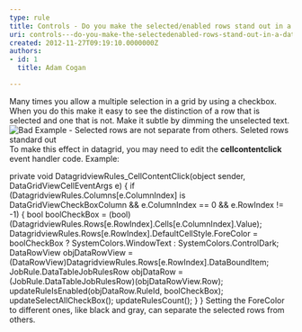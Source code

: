 ```yaml
---
type: rule
title: Controls - Do you make the selected/enabled rows stand out in a datagrid?
uri: controls---do-you-make-the-selectedenabled-rows-stand-out-in-a-datagrid
created: 2012-11-27T09:19:10.0000000Z
authors:
- id: 1
  title: Adam Cogan

---
```


Many times you allow a multiple selection in a grid by using a checkbox. When you do this make it easy to see the distinction of a row that is selected and one that is not. Make it subtle by dimming the unselected text.
  ![ Bad Example - Selected rows are not separate from others. ![Seleted rows standard out](../assets/Interface_Selected_Rows_Good.JPG) ](../assets/Interface_Selected_Rows_Bad.JPG) 
To make this effect in datagrid, you may need to edit the **cellcontentclick** event handler code. 
Example:

private void DatagridviewRules\_CellContentClick(object sender, DataGridViewCellEventArgs e)
 {
 if (DatagridviewRules.Columns[e.ColumnIndex] is DataGridViewCheckBoxColumn && e.ColumnIndex == 0 &&
e.RowIndex != -1)
 {
 bool boolCheckBox = (bool)(DatagridviewRules.Rows[e.RowIndex].Cells[e.ColumnIndex].Value);
 DatagridviewRules.Rows[e.RowIndex].DefaultCellStyle.ForeColor = boolCheckBox
 ? SystemColors.WindowText
 : SystemColors.ControlDark;
 DataRowView objDataRowView = (DataRowView)DatagridviewRules.Rows[e.RowIndex].DataBoundItem;
 JobRule.DataTableJobRulesRow objDataRow = (JobRule.DataTableJobRulesRow)(objDataRowView.Row);
 updateRuleIsEnabled(objDataRow.RuleId, boolCheckBox);
 updateSelectAllCheckBox();
 updateRulesCount();
 }
 }
 Setting the ForeColor to different ones, like black and gray, can separate the selected rows from others.
